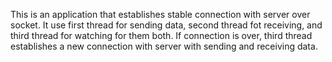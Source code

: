 This is an application that establishes stable connection with server over socket. It use first thread  for sending data, second thread fot receiving, and third thread for watching for them both. If connection is over, third thread establishes a new connection with server with sending and receiving data.
